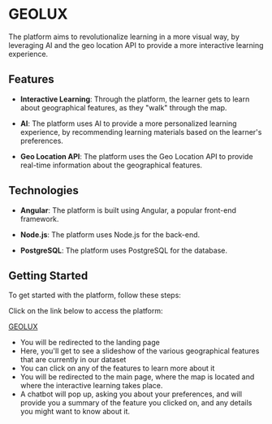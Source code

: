 # GEOLUX

The platform aims to revolutionalize learning in a more visual way, by leveraging AI and the geo location API to provide a more interactive learning experience.

## Features

- **Interactive Learning**: Through the platform, the learner gets to learn about geographical features, as they "walk" through the map.

- **AI**: The platform uses AI to provide a more personalized learning experience, by recommending learning materials based on the learner's preferences.

- **Geo Location API**: The platform uses the Geo Location API to provide real-time information about the geographical features.

## Technologies

- **Angular**: The platform is built using Angular, a popular front-end framework.

- **Node.js**: The platform uses Node.js for the back-end.

- **PostgreSQL**: The platform uses PostgreSQL for the database.

## Getting Started

To get started with the platform, follow these steps:

Click on the link below to access the platform:

[GEOLUX](https://geolux.vercel.app)

- You will be redirected to the landing page
- Here, you'll get to see a slideshow of the various geographical features that are currently in our dataset
- You can click on any of the features to learn more about it
- You will be redirected to the main page, where the map is located and where the interactive learning takes place.
- A chatbot will pop up, asking you about your preferences, and will provide you a summary of the feature you clicked on, and any details you might want to know about it.
